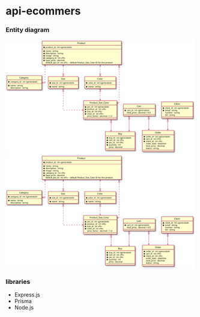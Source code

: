 # api-ecommers



### Entity diagram
![Entity diagram](./diagrams/db.svg)
<img src="./diagrams/db.svg">

### libraries

- Express.js
- Prisma
- Node.js